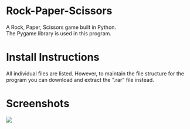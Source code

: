 # Rock-Paper-Scissors
A Rock, Paper, Scissors game built in Python.  
The Pygame library is used in this program.

# Install Instructions
All individual files are listed. However, to maintain the file structure for the program you can download and extract the ".rar" file instead.

# Screenshots
<img src = "https://github.com/Linja82/Rock-Paper-Scissors/blob/master/Screenshots/Start%20Screen.PNGhttps://github.com/Linja82/Rock-Paper-Scissors/blob/master/Screenshots/Start%20Screen.PNG">
